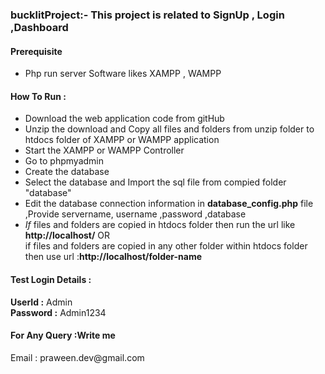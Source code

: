  <h3><b>bucklitProject</b>:- This project is related to SignUp , Login ,Dashboard</h3>
    <h4><b>Prerequisite</b></h4>
    <ul>
        <li>Php run server Software likes XAMPP , WAMPP </li>
    </ul>
    <h4><b>How To Run :</b></h4>
    <ul>
        <li>Download the web application code from gitHub</li>
        <li>Unzip the download and Copy all  files and folders from unzip folder to htdocs folder of XAMPP or WAMPP application </li>
        <li> Start the XAMPP or WAMPP Controller </li>
        <li> Go to phpmyadmin </li>
        <li> Create the database</li>
        <li> Select the database and Import the sql file from compied folder "database"</li>
        <li>Edit the database connection information in <b> database_config.php</b>  file ,Provide servername, username ,password ,database</li>
       <li><i>If</i> files and folders are copied in htdocs folder then run the url like <b>http://localhost/</b> OR<br/> if files and folders are copied in any other folder within htdocs folder then use url :<b>http://localhost/folder-name</b></li>
    </ul>
     <h4>Test Login Details :</h4>
     <p>  <b>UserId :</b> Admin <br/>
       <b>Password :</b> Admin1234 
       </p>
    <h4><b>For Any Query :</b>Write me</h4>
     <p>Email : praween.dev@gmail.com</p>